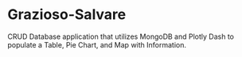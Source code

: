 # Grazioso-Salvare
CRUD Database application that utilizes MongoDB and Plotly Dash to populate a Table, Pie Chart, and Map with Information.
